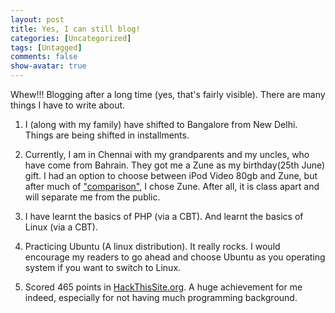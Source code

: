 ```yaml
---
layout: post
title: Yes, I can still blog!
categories: [Uncategorized]
tags: [Untagged]
comments: false
show-avatar: true
---
```


Whew!!! Blogging after a long time (yes, that's fairly visible). There are many things I have to write about.

1) I (along with my family) have shifted to Bangalore from New Delhi. Things are being shifted in installments.

2) Currently, I am in Chennai with my grandparents and my uncles, who have come from Bahrain. They got me a Zune as my birthday(25th June) gift. I had an option to choose between iPod Video 80gb and Zune, but after much of <a href="http://www.zunescene.com/comparison/">"comparison"</a>, I chose Zune. After all, it is class apart and will separate me from the public.

3) I have learnt the basics of PHP (via a CBT). And learnt the basics of Linux (via a CBT).

4) Practicing Ubuntu (A linux distribution). It really rocks. I would encourage my readers to go ahead and choose Ubuntu as you  operating system if you want to switch to Linux.

5) Scored 465 points in <a href="http://www.hackthissite.org/user/view/pragith">HackThisSite.org</a>. A huge achievement for me indeed, especially for not having much programming background.